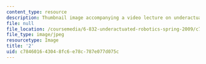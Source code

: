 ```yaml
---
content_type: resource
description: Thumbnail image accompanying a video lecture on underactuated robotics.
file: null
file_location: /coursemedia/6-832-underactuated-robotics-spring-2009/c784601643048fc6e78c787e077d075c_2.jpg
file_type: image/jpeg
resourcetype: Image
title: '2'
uid: c7846016-4304-8fc6-e78c-787e077d075c
---
```

